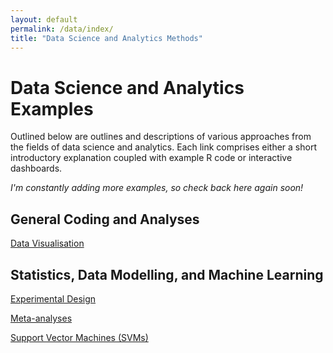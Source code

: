 ```yaml
---
layout: default
permalink: /data/index/
title: "Data Science and Analytics Methods"
---
```



# Data Science and Analytics Examples


Outlined below are outlines and descriptions of various approaches from the fields of data science and analytics. Each link comprises either a short introductory explanation coupled with example R code or interactive dashboards.


*I'm constantly adding more examples, so check back here again soon!*


## General Coding and Analyses

[Data Visualisation](https://benjburgess.github.io/data/index/dataviz)



## Statistics, Data Modelling, and Machine Learning

[Experimental Design](https://benjburgess.github.io/data/index/experimentaldesign)

[Meta-analyses](https://benjburgess.github.io/data/index/metaanalyses)

[Support Vector Machines (SVMs)](https://benjburgess.github.io/data/index/svm)


